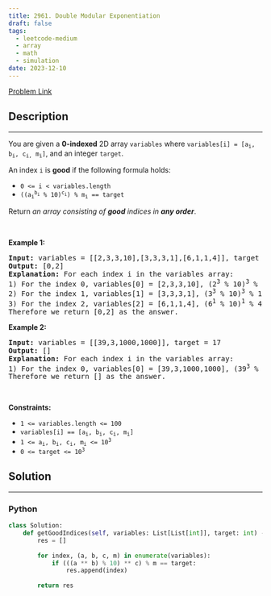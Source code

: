 ```yaml
---
title: 2961. Double Modular Exponentiation
draft: false
tags: 
  - leetcode-medium
  - array
  - math
  - simulation
date: 2023-12-10
---
```


[Problem Link](https://leetcode.com/problems/double-modular-exponentiation/)

## Description

---
<p>You are given a <strong>0-indexed</strong> 2D array <code>variables</code> where <code>variables[i] = [a<sub>i</sub>, b<sub>i</sub>, c<sub>i,</sub> m<sub>i</sub>]</code>, and an integer <code>target</code>.</p>

<p>An index <code>i</code> is <strong>good</strong> if the following formula holds:</p>

<ul>
	<li><code>0 &lt;= i &lt; variables.length</code></li>
	<li><code>((a<sub>i</sub><sup>b<sub>i</sub></sup> % 10)<sup>c<sub>i</sub></sup>) % m<sub>i</sub> == target</code></li>
</ul>

<p>Return <em>an array consisting of <strong>good</strong> indices in <strong>any order</strong></em>.</p>

<p>&nbsp;</p>
<p><strong class="example">Example 1:</strong></p>

<pre>
<strong>Input:</strong> variables = [[2,3,3,10],[3,3,3,1],[6,1,1,4]], target = 2
<strong>Output:</strong> [0,2]
<strong>Explanation:</strong> For each index i in the variables array:
1) For the index 0, variables[0] = [2,3,3,10], (2<sup>3</sup> % 10)<sup>3</sup> % 10 = 2.
2) For the index 1, variables[1] = [3,3,3,1], (3<sup>3</sup> % 10)<sup>3</sup> % 1 = 0.
3) For the index 2, variables[2] = [6,1,1,4], (6<sup>1</sup> % 10)<sup>1</sup> % 4 = 2.
Therefore we return [0,2] as the answer.
</pre>

<p><strong class="example">Example 2:</strong></p>

<pre>
<strong>Input:</strong> variables = [[39,3,1000,1000]], target = 17
<strong>Output:</strong> []
<strong>Explanation:</strong> For each index i in the variables array:
1) For the index 0, variables[0] = [39,3,1000,1000], (39<sup>3</sup> % 10)<sup>1000</sup> % 1000 = 1.
Therefore we return [] as the answer.
</pre>

<p>&nbsp;</p>
<p><strong>Constraints:</strong></p>

<ul>
	<li><code>1 &lt;= variables.length &lt;= 100</code></li>
	<li><code>variables[i] == [a<sub>i</sub>, b<sub>i</sub>, c<sub>i</sub>, m<sub>i</sub>]</code></li>
	<li><code>1 &lt;= a<sub>i</sub>, b<sub>i</sub>, c<sub>i</sub>, m<sub>i</sub> &lt;= 10<sup>3</sup></code></li>
	<li><code><font face="monospace">0 &lt;= target &lt;= 10<sup>3</sup></font></code></li>
</ul>


## Solution

---
### Python
``` py title='double-modular-exponentiation'
class Solution:
    def getGoodIndices(self, variables: List[List[int]], target: int) -> List[int]:
        res = []
        
        for index, (a, b, c, m) in enumerate(variables):
            if (((a ** b) % 10) ** c) % m == target:
                res.append(index)
        
        return res
```

